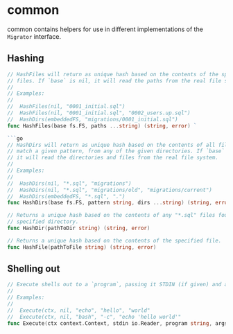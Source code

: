 # common

common contains helpers for use in different implementations of the `Migrator` interface.

## Hashing

```go
// HashFiles will return as unique hash based on the contents of the specified
// files. If `base` is nil, it will read the paths from the real file system.
//
// Examples:
//
//	HashFiles(nil, "0001_initial.sql")
//	HashFiles(nil, "0001_initial.sql", "0002_users.up.sql")
//	HashDirs(embeddedFS, "migrations/0001_initial.sql")
func HashFiles(base fs.FS, paths ...string) (string, error) `

```go
// HashDirs will return as unique hash based on the contents of all files that
// match a given pattern, from any of the given directories. If `base` is nil,
// it will read the directories and files from the real file system.
//
// Examples:
//
//	HashDirs(nil, "*.sql", "migrations")
//	HashDirs(nil, "*.sql", "migrations/old", "migrations/current")
//	HashDirs(embeddedFS, "*.sql", ".")
func HashDirs(base fs.FS, pattern string, dirs ...string) (string, error)
```

```go
// Returns a unique hash based on the contents of any "*.sql" files found in the
// specified directory.
func HashDir(pathToDir string) (string, error)
```

```go
// Returns a unique hash based on the contents of the specified file.
func HashFile(pathToFile string) (string, error)
```

## Shelling out
```go
// Execute shells out to a `program`, passing it STDIN (if given) and any specified arguments.
//
// Examples:
//
//	Execute(ctx, nil, "echo", "hello", "world"
//	Execute(ctx, nil, "bash", "-c", "echo 'hello world'"
func Execute(ctx context.Context, stdin io.Reader, program string, args ...string) (string, error)
```